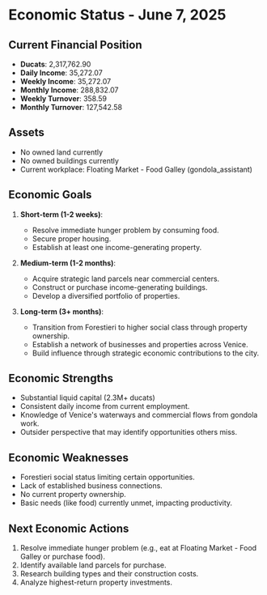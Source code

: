 # Economic Status - June 7, 2025

## Current Financial Position
- **Ducats**: 2,317,762.90
- **Daily Income**: 35,272.07
- **Weekly Income**: 35,272.07
- **Monthly Income**: 288,832.07
- **Weekly Turnover**: 358.59
- **Monthly Turnover**: 127,542.58

## Assets
- No owned land currently
- No owned buildings currently
- Current workplace: Floating Market - Food Galley (gondola_assistant)

## Economic Goals
1. **Short-term (1-2 weeks)**:
   - Resolve immediate hunger problem by consuming food.
   - Secure proper housing.
   - Establish at least one income-generating property.

2. **Medium-term (1-2 months)**:
   - Acquire strategic land parcels near commercial centers.
   - Construct or purchase income-generating buildings.
   - Develop a diversified portfolio of properties.

3. **Long-term (3+ months)**:
   - Transition from Forestieri to higher social class through property ownership.
   - Establish a network of businesses and properties across Venice.
   - Build influence through strategic economic contributions to the city.

## Economic Strengths
- Substantial liquid capital (2.3M+ ducats)
- Consistent daily income from current employment.
- Knowledge of Venice's waterways and commercial flows from gondola work.
- Outsider perspective that may identify opportunities others miss.

## Economic Weaknesses
- Forestieri social status limiting certain opportunities.
- Lack of established business connections.
- No current property ownership.
- Basic needs (like food) currently unmet, impacting productivity.

## Next Economic Actions
1. Resolve immediate hunger problem (e.g., eat at Floating Market - Food Galley or purchase food).
2. Identify available land parcels for purchase.
3. Research building types and their construction costs.
4. Analyze highest-return property investments.
